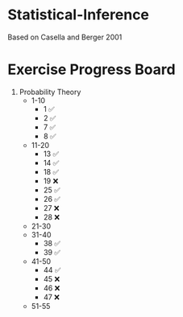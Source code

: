 # Statistical-Inference
Based on Casella and Berger 2001

# Exercise Progress Board
1. Probability Theory
    * 1-10
        * 1 ✅
        * 2 ✅
        * 7 ✅
        * 8 ✅
    * 11-20
        * 13 ✅
        * 14 ✅
        * 18 ✅
        * 19 ❌
        * 25 ✅
        * 26 ✅
        * 27 ❌
        * 28 ❌
    * 21-30
    * 31-40
        * 38 ✅
        * 39 ✅
    * 41-50
        * 44 ✅
        * 45 ❌
        * 46 ❌
        * 47 ❌
    * 51-55
